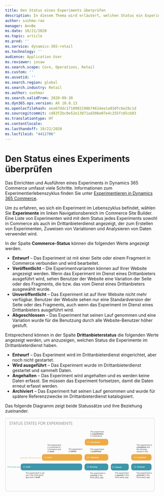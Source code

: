 ```yaml
---
title: Den Status eines Experiments überprüfen
description: In diesem Thema wird erläutert, welchen Status ein Experiment im Experimentierlebenszyklus in Dynamics 365 Commerce hat.
author: sushma-rao
manager: AnnBe
ms.date: 10/21/2020
ms.topic: article
ms.prod: ''
ms.service: dynamics-365-retail
ms.technology: ''
audience: Application User
ms.reviewer: josaw
ms.search.scope: Core, Operations, Retail
ms.custom: ''
ms.assetid: ''
ms.search.region: global
ms.search.industry: Retail
ms.author: sushmar
ms.search.validFrom: 2020-09-30
ms.dyn365.ops.version: AX 10.0.13
ms.openlocfilehash: eea67ddc1718902198b74614ee1a910fc6e29c1d
ms.sourcegitcommit: cd83f2bc0e52e13071ad306e07e4c255fc65cb03
ms.translationtype: HT
ms.contentlocale: 
ms.lasthandoff: 10/22/2020
ms.locfileid: "4412706"
---
```

# <a name="review-the-status-of-an-experiment"></a>Den Status eines Experiments überprüfen
Das Einrichten und Ausführen eines Experiments in Dynamics 365 Commerce umfasst viele Schritte. Informationen zum Experimentierlebenszyklus finden Sie unter [Experimentieren in Dynamics 365 Commerce](experimentation-overview.md).

Um zu erfahren, wo sich ein Experiment im Lebenszyklus befindet, wählen Sie **Experimente** im linken Navigationsbereich im Commerce Site Builder. Eine Liste von Experimenten wird mit dem Status jedes Experiments sowohl in Commerce als auch im Drittanbieterdienst angezeigt, der zum Erstellen von Experimenten, Zuweisen von Variationen und Analysieren von Daten verwendet wird.

In der Spalte **Commerce-Status** können die folgenden Werte angezeigt werden. 
- **Entwurf** – Das Experiment ist mit einer Seite oder einem Fragment in Commerce verbunden und wird bearbeitet.
- **Veröffentlicht** – Die Experimentvarianten können auf Ihrer Website angezeigt werden. Wenn das Experiment im Dienst eines Drittanbieters ausgeführt wird, sehen Benutzer der Website eine Variation der Seite oder des Fragments, die bzw. das vom Dienst eines Drittanbieters ausgewählt wurde.
- **Unveröffentlicht** – Das Experiment ist auf Ihrer Website nicht mehr verfügbar. Benutzer der Website sehen nur eine Standardversion der Seite oder des Fragments, auch wenn das Experiment im Dienst eines Drittanbieters ausgeführt wird.
- **Abgeschlossen** – Das Experiment hat seinen Lauf genommen und eine Variation wurde für die Benutzung durch alle Website-Benutzer höher gestuft.

Entsprechend können in der Spalte **Drittanbieterstatus** die folgenden Werte angezeigt werden, um anzuzeigen, welchen Status die Experimente im Drittanbieterdienst haben.
- **Entwurf** – Das Experiment wird im Drittanbieterdienst eingerichtet, aber noch nicht gestartet.
- **Wird ausgeführt** – Das Experiment wurde im Drittanbieterdienst gestartet und sammelt Daten.
- **Angehalten** – Das Experiment wird angehalten und es werden keine Daten erfasst. Sie müssen das Experiment fortsetzen, damit die Daten erneut erfasst werden.
- **Archiviert** – Das Experiment hat seinen Lauf genommen und wurde für spätere Referenzzwecke im Drittanbieterdienst katalogisiert.

Das folgende Diagramm zeigt beide Statussätze und ihre Beziehung zueinander.

[ ![Experimentierstatus](./media/experimentation_statuses.svg) ](./media/experimentation_statuses.svg#lightbox)
